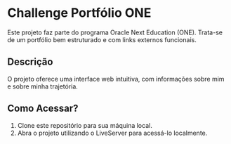 # Challenge Portfólio ONE

Este projeto faz parte do programa Oracle Next Education (ONE). Trata-se de um portfólio bem estruturado e com links externos funcionais.

## Descrição

O projeto oferece uma interface web intuitiva, com informações sobre mim e sobre minha trajetória.

## Como Acessar?

1. Clone este repositório para sua máquina local.
2. Abra o projeto utilizando o LiveServer para acessá-lo localmente.
 
